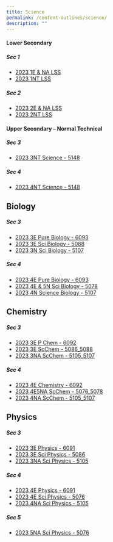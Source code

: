 ```yaml
---
title: Science
permalink: /content-outlines/science/
description: ""
---
```

#### Lower Secondary

##### Sec 1
* [2023 1E & NA LSS](/files/Content%20Outlines%20For%20Science/2023%201ENA%20LSS.pdf)
* [2023 1NT LSS](/files/Content%20Outlines%20For%20Science/2023%201NT%20LSS.pdf)

##### Sec 2
* [2023 2E & NA LSS](/files/Content%20Outlines%20For%20Science/2023%202ENA%20LSS.pdf)
* [2023 2NT LSS](/files/Content%20Outlines%20For%20Science/2023%202NT%20LSS.pdf)

#### Upper Secondary – Normal Technical

##### Sec 3
* [2023 3NT Science - 5148](/files/Content%20Outlines%20For%20Science/2023%203NT%20Science%205148.pdf)

##### Sec 4
* [2023 4NT Science - 5148](/files/Content%20Outlines%20For%20Science/2023%204NT%20Science%205148.pdf)

Biology
----------------------

##### Sec 3
* [2023 3E Pure Biology - 6093](/files/Content%20Outlines%20For%20Science/2023%203E%20Pure%20Biology%206093.pdf)
* [2023 3E Sci Biology - 5088](/files/Content%20Outlines%20For%20Science/2023%203E%20Sci%20Biology%205088.pdf)
* [2023 3N Sci Biology - 5107](/files/Content%20Outlines%20For%20Science/2023%203N%20Sci%20Biology%205107.pdf)

##### Sec 4
* [2023 4E Pure Biology - 6093](/files/Content%20Outlines%20For%20Science/2023%204E%20Pure%20Biology%206093.pdf)
* [2023 4E & 5N Sci Biology - 5078](/files/Content%20Outlines%20For%20Science/2023%204E5N%20Sci%20Biology%205078.pdf)
* [2023 4N Science Biology - 5107](/files/Content%20Outlines%20For%20Science/2023%204N%20Science%20Biology%205107.pdf)

Chemistry
------------------------

##### Sec 3
* [2023 3E P Chem - 6092](/files/Content%20Outlines%20For%20Science/2023%203E%20P%20Chem%206092.pdf)
* [2023 3E ScChem - 5086_5088](/files/Content%20Outlines%20For%20Science/2023%203E%20ScChem%205086_5088.pdf)
* [2023 3NA ScChem - 5105_5107](/files/Content%20Outlines%20For%20Science/2023%203NA%20ScChem%205105_5107.pdf)

##### Sec 4
* [2023 4E Chemistry - 6092](/files/Content%20Outlines%20For%20Science/2023%204E%20Chemistry%206092.pdf)
* [2023 4E5NA ScChem - 5076_5078](/files/Content%20Outlines%20For%20Science/2023%204E5NA%20ScChem%205076_5078.pdf)
* [2023 4NA ScChem - 5105_5107](/files/Content%20Outlines%20For%20Science/2023%204NA%20ScChem%205105_5107.pdf)

Physics
-----------------------

##### Sec 3
* [2023 3E Physics - 6091](/files/Content%20Outlines%20For%20Science/2023%203E%20Physics%206091.pdf)
* [2023 3E Sci Physics - 5086](/files/Content%20Outlines%20For%20Science/2023%203E%20Sci%20Physics%205086.pdf)
* [2023 3NA Sci Physics - 5105](/files/Content%20Outlines%20For%20Science/2023%203NA%20Sci%20Physics%205105.pdf)

##### Sec 4
* [2023 4E Physics - 6091](/files/Content%20Outlines%20For%20Science/2023%204E%20Physics%206091.pdf)
* [2023 4E Sci Physics - 5076](/files/Content%20Outlines%20For%20Science/2023%204E%20Sci%20Physics%205076%20.pdf)
* [2023 4NA Sci Physics - 5105](/files/Content%20Outlines%20For%20Science/2023%204NA%20Sci%20Physics%205105.pdf)

##### Sec 5
* [2023 5NA Sci Physics - 5076](/files/Content%20Outlines%20For%20Science/2023%205NA%20Sci%20Physics%205076.pdf)